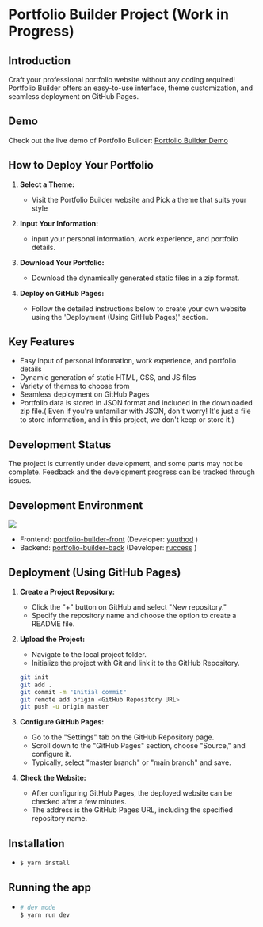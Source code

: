 # Portfolio Builder Project (Work in Progress)

## Introduction

Craft your professional portfolio website without any coding required! Portfolio Builder offers an easy-to-use interface, theme customization, and seamless deployment on GitHub Pages.

## Demo

Check out the live demo of Portfolio Builder: [Portfolio Builder Demo](https://ruccess.site)

## How to Deploy Your Portfolio

1. **Select a Theme:**

    - Visit the Portfolio Builder website and Pick a theme that suits your style

2. **Input Your Information:**

    - input your personal information, work experience, and portfolio details.

3. **Download Your Portfolio:**

    - Download the dynamically generated static files in a zip format.

4. **Deploy on GitHub Pages:**
    - Follow the detailed instructions below to create your own website using the 'Deployment (Using GitHub Pages)' section.

## Key Features

-   Easy input of personal information, work experience, and portfolio details
-   Dynamic generation of static HTML, CSS, and JS files
-   Variety of themes to choose from
-   Seamless deployment on GitHub Pages
-   Portfolio data is stored in JSON format and included in the downloaded zip file.( Even if you're unfamiliar with JSON, don't worry! It's just a file to store information, and in this project, we don't keep or store it.)

## Development Status

The project is currently under development, and some parts may not be complete. Feedback and the development progress can be tracked through issues.

## Development Environment

  <img src="https://static.ruccess.site/team-soho.svg" />

-   Frontend: [portfolio-builder-front](https://github.com/team-soho/portfolio-builder-front) (Developer: [yuuthod](https://github.com/yuuthod) )
-   Backend: [portfolio-builder-back](https://github.com/team-soho/portfolio-builder-back) (Developer: [ruccess](https://github.com/ruccess) )

## Deployment (Using GitHub Pages)

1. **Create a Project Repository:**

    - Click the "+" button on GitHub and select "New repository."
    - Specify the repository name and choose the option to create a README file.

2. **Upload the Project:**
    - Navigate to the local project folder.
    - Initialize the project with Git and link it to the GitHub Repository.
    ```bash
    git init
    git add .
    git commit -m "Initial commit"
    git remote add origin <GitHub Repository URL>
    git push -u origin master
    ```
3. **Configure GitHub Pages:**
    - Go to the "Settings" tab on the GitHub Repository page.
    - Scroll down to the "GitHub Pages" section, choose "Source," and configure it.
    - Typically, select "master branch" or "main branch" and save.
4. **Check the Website:**
    - After configuring GitHub Pages, the deployed website can be checked after a few minutes.
    - The address is the GitHub Pages URL, including the specified repository name.

## Installation

-   ```bash
    $ yarn install
    ```

## Running the app

-   ```bash
    # dev mode
    $ yarn run dev
    ```
